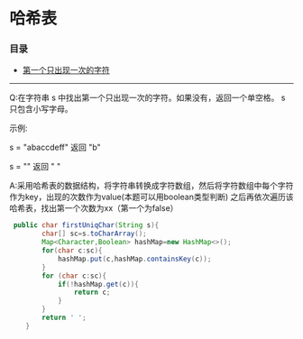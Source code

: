 # 哈希表

### 目录

* [第一个只出现一次的字符](#第一个只出现一次的字符)

---
Q:在字符串 s 中找出第一个只出现一次的字符。如果没有，返回一个单空格。 s 只包含小写字母。

示例:

s = "abaccdeff"
返回 "b"

s = "" 
返回 " "

A:采用哈希表的数据结构，将字符串转换成字符数组，然后将字符数组中每个字符作为key，出现的次数作为value(本题可以用boolean类型判断)
之后再依次遍历该哈希表，找出第一个次数为xx（第一个为false）
```java
 public char firstUniqChar(String s){
        char[] sc=s.toCharArray();
        Map<Character,Boolean> hashMap=new HashMap<>();
        for(char c:sc){
            hashMap.put(c,hashMap.containsKey(c));
        }
        for (char c:sc){
            if(!hashMap.get(c)){
                return c;
            }
        }
        return ' ';
    }
```
